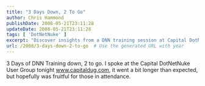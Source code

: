 ```yaml
---
title: "3 Days Down, 2 To Go"
author: Chris Hammond
publishDate: 2008-05-21T23:11:28
updateDate: 2008-05-21T23:11:28
tags: [ 'DotNetNuke' ]
excerpt: "Discover insights from a DNN training session at Capital DotNetNuke User Group. Get a glimpse into the event and stay tuned for more updates! #DNNtraining #CapitalDUG"
url: /2008/3-days-down-2-to-go  # Use the generated URL with year
---
```

<p>3 Days of DNN Training down, 2 to go. I spoke at the Capital DotNetNuke User Group tonight <a href="https://www.capitaldug.com">www.capitaldug.com</a>, it went a bit longer than expected, but hopefully was fruitful for those in attendance.</p>


